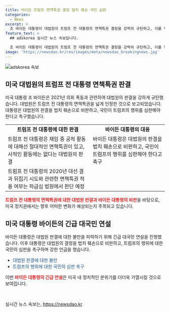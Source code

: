 ```yaml
---
title: 바이든 트럼프 면책특권 결정 법치 훼손 국민 심판
categories:
  - News
excerpt: >
  조 바이든 대통령이 대법원의 트럼프 전 대통령의 면책특권 결정을 강력히 규탄하고, 이를 법치 훼손이라고 비난했다. 대법원은 트럼프에게 재직 중 공적 활동에 대한 면책특권을 인정했지만, 사적 활동은 포함되지 않았다. 이로써 트럼프의 대선 결과 뒤집기 시도와 관련한 재판이 희박해졌으며, 바이든 대통령은 대국민 연설에서 미국의 법치를 위해 국민들이 트럼프를 심판해야 한다고 강조했다. (150자)
feature_text: >
  ## adskorea 실시간 뉴스 속보입니다.

  조 바이든 대통령이 대법원의 트럼프 전 대통령의 면책특권 결정을 강력히 규탄하고, 이를 법치 훼손이라고 비난했다. 대법원은 트럼프에게 재직 중 공적 활동에 대한 면책특권을 인정했지만, 사적 활동은 포함되지 않았다. 이로써 트럼프의 대선 결과 뒤집기 시도와 관련한 재판이 희박해졌으며, 바이든 대통령은 대국민 연설에서 미국의 법치를 위해 국민들이 트럼프를 심판해야 한다고 강조했다. (150자)
image: 'https://newsdao.kr/res/images/meta/newsdao_breakingnews.jpg'
---
```


<p><img src="https://newsdao.kr/res/images/meta/newsdao_breakingnews.jpg" alt="adskorea 속보" /></p>

<h2 data-ke-size="size26">미국 대법원의 트럼프 전 대통령 면책특권 판결</h2>

<p data-ke-size="size16">미국 대통령 조 바이든은 2021년 의회 폭동과 관련하여 대법원의 판결을 강하게 규탄했습니다. 대법원은 트럼프 전 대통령의 면책특권을 넓게 인정한 것으로 보고되었습니다. 대통령은 대법원의 판결을 법치 훼손으로 비판하고, 국민이 트럼프의 행위를 심판해야 한다고 촉구했습니다.</p>

<table>
  <tr>
    <td style="text-align: center; height: 17px;"><b>트럼프 전 대통령에 대한 판결</b></td>
    <td style="text-align: center; height: 17px;"><b>바이든 대통령의 대응</b></td>
  </tr>
  <tr>
    <td>트럼프 전 대통령은 재임 중 공적 활동에 대해선 절대적인 면책특권이 있고, 사적인 활동에는 없다는 대법원의 판결</td>
    <td>바이든 대통령은 대법원의 판결을 법치 훼손으로 비판하고, 국민이 트럼프의 행위를 심판해야 한다고 촉구</td>
  </tr>
  <tr>
    <td>트럼프 전 대통령의 2020년 대선 결과 뒤집기 시도와 관련한 면책특권 적용 여부는 하급심 법원에서 판단 예정</td>
    <td></td>
  </tr>
</table>

<p><b><span style="color: #ee2323;">트럼프 전 대통령의 면책특권에 대한 대법원 판결과 바이든 대통령의 비판</span></b>을 바탕으로, 미국 정치권에서는 향후 어떠한 변화가 예상되는지 주목되고 있습니다.</p>

<h2 data-ke-size="size26">미국 대통령 바이든의 긴급 대국민 연설</h2>

<p data-ke-size="size16">바이든 대통령은 대법원 판결에 대한 불만을 피력하기 위해 긴급 대국민 연설을 진행했습니다. 이후 대통령은 대법원의 결정을 법치 훼손으로 비판하고, 트럼프의 행위에 대한 국민의 심판을 촉구하며 강한 언급을 했습니다.</p>

<ul>
  <li><span style="color: #1a5490;">대법원 판결에 대한 불만</span></li>
  <li><span style="color: #1a5490;">트럼프의 행위에 대한 국민의 심판 촉구</span></li>
</ul>

<p>이번 <b><span style="color: #ee2323;">바이든 대통령의 긴급 연설</span></b>은 미국 내 정치적인 분위기를 더더욱 가열시킬 것으로 보여집니다. </p>

<p data-ke-size="size16">&nbsp;</p>
실시간 뉴스 속보는, <a href="https://newsdao.kr" rel="dofollow">https://newsdao.kr</a>


